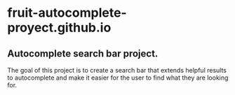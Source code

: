 # fruit-autocomplete-proyect.github.io
## Autocomplete search bar project.

The goal of this project is to create a search bar that extends helpful results to autocomplete and make it easier for the user to find what they are looking for.
